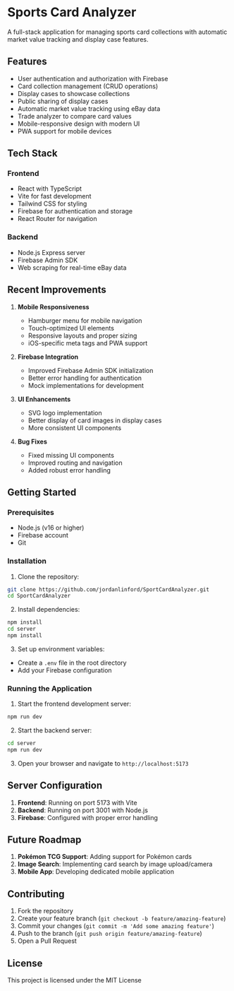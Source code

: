 # Sports Card Analyzer

A full-stack application for managing sports card collections with automatic market value tracking and display case features.

## Features

- User authentication and authorization with Firebase
- Card collection management (CRUD operations)
- Display cases to showcase collections
- Public sharing of display cases
- Automatic market value tracking using eBay data
- Trade analyzer to compare card values
- Mobile-responsive design with modern UI
- PWA support for mobile devices

## Tech Stack

### Frontend
- React with TypeScript
- Vite for fast development
- Tailwind CSS for styling
- Firebase for authentication and storage
- React Router for navigation

### Backend
- Node.js Express server
- Firebase Admin SDK
- Web scraping for real-time eBay data

## Recent Improvements

1. **Mobile Responsiveness**
   - Hamburger menu for mobile navigation
   - Touch-optimized UI elements
   - Responsive layouts and proper sizing
   - iOS-specific meta tags and PWA support

2. **Firebase Integration**
   - Improved Firebase Admin SDK initialization
   - Better error handling for authentication
   - Mock implementations for development

3. **UI Enhancements**
   - SVG logo implementation
   - Better display of card images in display cases
   - More consistent UI components

4. **Bug Fixes**
   - Fixed missing UI components
   - Improved routing and navigation
   - Added robust error handling

## Getting Started

### Prerequisites
- Node.js (v16 or higher)
- Firebase account
- Git

### Installation

1. Clone the repository:
```bash
git clone https://github.com/jordanlinford/SportCardAnalyzer.git
cd SportCardAnalyzer
```

2. Install dependencies:
```bash
npm install
cd server
npm install
```

3. Set up environment variables:
- Create a `.env` file in the root directory
- Add your Firebase configuration

### Running the Application

1. Start the frontend development server:
```bash
npm run dev
```

2. Start the backend server:
```bash
cd server
npm run dev
```

3. Open your browser and navigate to `http://localhost:5173`

## Server Configuration

1. **Frontend**: Running on port 5173 with Vite
2. **Backend**: Running on port 3001 with Node.js
3. **Firebase**: Configured with proper error handling

## Future Roadmap

1. **Pokémon TCG Support**: Adding support for Pokémon cards
2. **Image Search**: Implementing card search by image upload/camera
3. **Mobile App**: Developing dedicated mobile application

## Contributing

1. Fork the repository
2. Create your feature branch (`git checkout -b feature/amazing-feature`)
3. Commit your changes (`git commit -m 'Add some amazing feature'`)
4. Push to the branch (`git push origin feature/amazing-feature`)
5. Open a Pull Request

## License

This project is licensed under the MIT License 